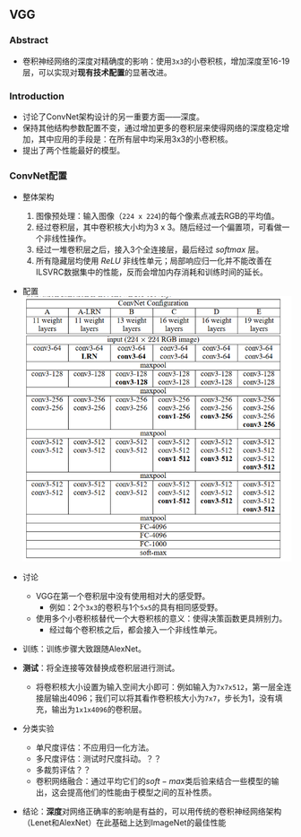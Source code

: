 ## VGG

### Abstract
* 卷积神经网络的深度对精确度的影响：使用`3x3`的小卷积核，增加深度至16-19层，可以实现对**现有技术配置**的显著改进。

### Introduction
* 讨论了ConvNet架构设计的另一重要方面——深度。
* 保持其他结构参数配置不变，通过增加更多的卷积层来使得网络的深度稳定增加，其中应用的手段是：在所有层中均采用3x3的小卷积核。
* 提出了两个性能最好的模型。

### ConvNet配置
* 整体架构
    1. 图像预处理：输入图像（`224 x 224`)的每个像素点减去RGB的平均值。
    2. 经过卷积层，其中卷积核大小均为3 x 3。随后经过一个偏置项，可看做一个非线性操作。
    3. 经过一堆卷积层之后，接入3个全连接层，最后经过 $softmax$ 层。
    4. 所有隐藏层均使用 $ReLU$ 非线性单元；局部响应归一化并不能改善在ILSVRC数据集中的性能，反而会增加内存消耗和训练时间的延长。

* 配置
![ConvNet配置](../imgs/VGG-ConvNet-config.png)

* 讨论
    * VGG在第一个卷积层中没有使用相对大的感受野。
        * 例如：2个`3x3`的卷积与1个`5x5`的具有相同感受野。
    * 使用多个小卷积核替代一个大卷积核的意义：使得决策函数更具辨别力。
        * 经过每个卷积核之后，都会接入一个非线性单元。

* 训练：训练步骤大致跟随AlexNet。

* **测试**：将全连接等效替换成卷积层进行测试。
    * 将卷积核大小设置为输入空间大小即可：例如输入为`7x7x512`，第一层全连接层输出4096；我们可以将其看作卷积核大小为`7x7`，步长为1，没有填充，输出为`1x1x4096`的卷积层。

* 分类实验
    * 单尺度评估：不应用归一化方法。
    * 多尺度评估：测试时尺度抖动。？？
    * 多裁剪评估？？
    * 卷积网络融合：通过平均它们的$soft-max$类后验来结合一些模型的输出，这会提高他们的性能由于模型之间的互补性质。

* 结论：**深度**对网络正确率的影响是有益的，可以用传统的卷积神经网络架构（Lenet和AlexNet）在此基础上达到ImageNet的最佳性能


